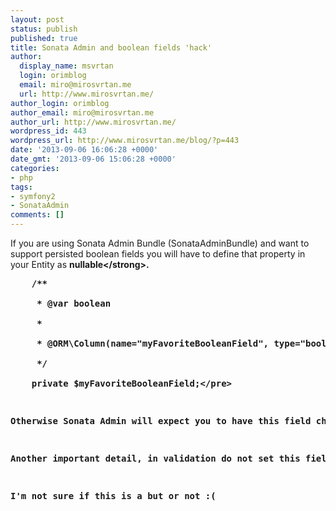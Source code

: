```yaml
---
layout: post
status: publish
published: true
title: Sonata Admin and boolean fields 'hack'
author:
  display_name: msvrtan
  login: orimblog
  email: miro@mirosvrtan.me
  url: http://www.mirosvrtan.me/
author_login: orimblog
author_email: miro@mirosvrtan.me
author_url: http://www.mirosvrtan.me/
wordpress_id: 443
wordpress_url: http://www.mirosvrtan.me/blog/?p=443
date: '2013-09-06 16:06:28 +0000'
date_gmt: '2013-09-06 15:06:28 +0000'
categories:
- php
tags:
- symfony2
- SonataAdmin
comments: []
---
```

<p>If you are using Sonata Admin Bundle (SonataAdminBundle) and want to support persisted boolean fields you will have to define that property in your Entity as <strong>nullable<&#47;strong>.</p>
<pre lang=""php">    &#47;**<br />
     * @var boolean<br />
     *<br />
     * @ORM\Column(name="myFavoriteBooleanField", type="boolean", nullable=true)<br />
     *&#47;<br />
    private $myFavoriteBooleanField;<&#47;pre></p>
<p>Otherwise Sonata Admin will expect you to have this field checked and will not allow you to set value as 'false'. </p>
<p>Another important detail, in validation do not set this field as NotBlank since it will cause same problems with unavailability of 'false' value to choose.</p>
<p>I'm not sure if this is a but or not :(</p>
